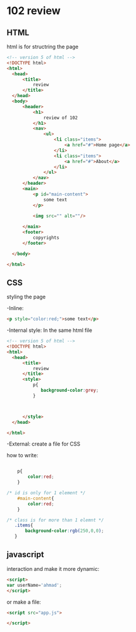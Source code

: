 # 102 review

## HTML

html is for structring the page
```html
<!-- version 5 of html -->
<!DOCTYPE html>
<html>
  <head>
      <title>
          review
      </title>
  </head>
  <body>
      <header>
          <h1>
              review of 102
          </h1>
          <nav>
              <ul>
                  <li class="items">
                      <a href="#">Home page</a>
                  </li>
                  <li class="items">
                      <a href="#">About</a>
                  </li>
              </ul>
          </nav>
      </header>
      <main>
          <p id="main-content">
              some text
          </p>

          <img src="" alt=""/>
          
      </main>
      <footer>
          copyrights
      </footer>

  </body>

</html>

```

## CSS 

styling the page

-Inline:
```html
<p style="color:red;">some text</p>
```

-Internal style:
In the same html file


```html
<!-- version 5 of html -->
<!DOCTYPE html>
<html>
  <head>
      <title>
          review
      </title>
      <style>
          p{
             background-color:grey; 
          }



      </style>
  </head>

</html>

```


-External:
create a file for CSS
<!DOCTYPE html>
<html>
  <head>
      <title>
          review
      </title>
      <link rel="stylesheet" href="style.css">

  </head>

</html>


how to write:

```css

    p{
        color:red;
    }

/* id is only for 1 element */
    #main-content{
        color:red;
    }

/* class is for more than 1 elemnt */
   .items{
       background-color:rgb(250,0,0);
   }


```



## javascript

interaction and make it more dynamic:

```html
<script>
var userName='ahmad';
</script>
```

or make a file:

```html
<script src="app.js">

</script>
```